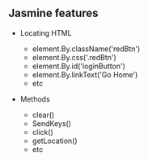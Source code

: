 Jasmine features
----------------

* Locating HTML
  *  element.By.className('redBtn')
  *	 element.By.css('.redBtn')
  *  element.By.id('loginButton')
  *  element.By.linkText('Go Home')
  *  etc

* Methods
  *	 clear()
  *  SendKeys()
  *  click()
  *  getLocation()
  *  etc
